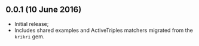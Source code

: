 0.0.1 (10 June 2016)
---

* Initial release;
* Includes shared examples and ActiveTriples matchers migrated from
  the `krikri` gem.
